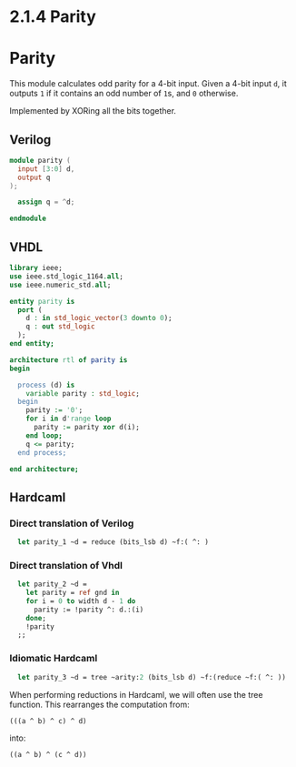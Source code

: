 # 2.1.4 Parity

# Parity

This module calculates odd parity for a 4-bit input. Given a 4-bit input `d`, it
outputs `1` if it contains an odd number of `1`s, and `0` otherwise.

Implemented by XORing all the bits together.


## Verilog

<!-- $MDX file=./hdl/parity.v -->
```verilog
module parity (
  input [3:0] d,
  output q
);

  assign q = ^d;

endmodule
```

## VHDL

<!-- $MDX file=./hdl/parity.vhd -->
```vhdl
library ieee;
use ieee.std_logic_1164.all;
use ieee.numeric_std.all;

entity parity is
  port (
    d : in std_logic_vector(3 downto 0);
    q : out std_logic
  );
end entity;

architecture rtl of parity is
begin

  process (d) is 
    variable parity : std_logic;
  begin
    parity := '0';
    for i in d'range loop
      parity := parity xor d(i);
    end loop;
    q <= parity;
  end process;

end architecture;
```

## Hardcaml


### Direct translation of Verilog

<!-- $MDX file=./lib/combinational_examples.ml,part=parity_1 -->
```ocaml
  let parity_1 ~d = reduce (bits_lsb d) ~f:( ^: )
```

### Direct translation of Vhdl

<!-- $MDX file=./lib/combinational_examples.ml,part=parity_2 -->
```ocaml
  let parity_2 ~d =
    let parity = ref gnd in
    for i = 0 to width d - 1 do
      parity := !parity ^: d.:(i)
    done;
    !parity
  ;;
```

### Idiomatic Hardcaml

<!-- $MDX file=./lib/combinational_examples.ml,part=parity_3 -->
```ocaml
  let parity_3 ~d = tree ~arity:2 (bits_lsb d) ~f:(reduce ~f:( ^: ))
```

When performing reductions in Hardcaml, we will often use the tree function. This
rearranges the computation from:

```
(((a ^ b) ^ c) ^ d)
```

into:

```
((a ^ b) ^ (c ^ d))
```

